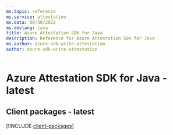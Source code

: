 ```yaml
---
ms.topic: reference
ms.service: attestation
ms.data: 08/30/2022
ms.devlang: java
title: Azure Attestation SDK for Java
description: Reference for Azure Attestation SDK for Java
ms.author: azure-sdk-write-attestation
author: azure-sdk-write-attestation
---
```

# Azure Attestation SDK for Java - latest

## Client packages - latest
[!INCLUDE [client-packages](attestation-client-index.md)]